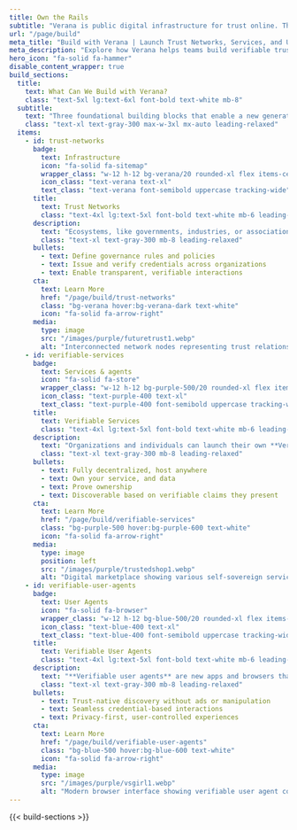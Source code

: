 ```yaml
---
title: Own the Rails
subtitle: "Verana is public digital infrastructure for trust online. Think of it like the roads, power grid, or the internet itself: open, shared, and not controlled by a single company."
url: "/page/build"
meta_title: "Build with Verana | Launch Trust Networks, Services, and User Agents"
meta_description: "Explore how Verana helps teams build verifiable trust networks, portable services, and user agents with open standards, SDKs, and governance-ready tooling."
hero_icon: "fa-solid fa-hammer"
disable_content_wrapper: true
build_sections:
  title:
    text: What Can We Build with Verana?
    class: "text-5xl lg:text-6xl font-bold text-white mb-8"
  subtitle:
    text: "Three foundational building blocks that enable a new generation of digital infrastructure."
    class: "text-xl text-gray-300 max-w-3xl mx-auto leading-relaxed"
  items:
    - id: trust-networks
      badge:
        text: Infrastructure
        icon: "fa-solid fa-sitemap"
        wrapper_class: "w-12 h-12 bg-verana/20 rounded-xl flex items-center justify-center"
        icon_class: "text-verana text-xl"
        text_class: "text-verana font-semibold uppercase tracking-wide"
      title:
        text: Trust Networks
        class: "text-4xl lg:text-5xl font-bold text-white mb-6 leading-tight"
      description:
        text: "Ecosystems, like governments, industries, or associations - can use Verana to create **trust networks** where rules are enforced by verifiable data instead of central gatekeepers. This allows them to issue credentials, define governance, and enable participants to interact with confidence and transparency."
        class: "text-xl text-gray-300 mb-8 leading-relaxed"
      bullets:
        - text: Define governance rules and policies
        - text: Issue and verify credentials across organizations
        - text: Enable transparent, verifiable interactions
      cta:
        text: Learn More
        href: "/page/build/trust-networks"
        class: "bg-verana hover:bg-verana-dark text-white"
        icon: "fa-solid fa-arrow-right"
      media:
        type: image
        src: "/images/purple/futuretrust1.webp"
        alt: "Interconnected network nodes representing trust relationships between government agencies, industry associations, and organizations, with flowing data streams and verification badges, futuristic digital infrastructure visualization"
    - id: verifiable-services
      badge:
        text: Services & agents
        icon: "fa-solid fa-store"
        wrapper_class: "w-12 h-12 bg-purple-500/20 rounded-xl flex items-center justify-center"
        icon_class: "text-purple-400 text-xl"
        text_class: "text-purple-400 font-semibold uppercase tracking-wide"
      title:
        text: Verifiable Services
        class: "text-4xl lg:text-5xl font-bold text-white mb-6 leading-tight"
      description:
        text: "Organizations and individuals can launch their own **Verifiable Services**: digital services they fully own and control, and are automatically **indexed and discoverable**. From AI agents to social channels to e-commerce, these services are portable, provable, and free from the risk of deplatforming or lock-in."
        class: "text-xl text-gray-300 mb-8 leading-relaxed"
      bullets:
        - text: Fully decentralized, host anywhere
        - text: Own your service, and data
        - text: Prove ownership
        - text: Discoverable based on verifiable claims they present
      cta:
        text: Learn More
        href: "/page/build/verifiable-services"
        class: "bg-purple-500 hover:bg-purple-600 text-white"
        icon: "fa-solid fa-arrow-right"
      media:
        type: image
        position: left
        src: "/images/purple/trustedshop1.webp"
        alt: "Digital marketplace showing various self-sovereign services with ownership badges, AI agents, social channels, e-commerce platforms, all with verification marks and portability indicators, modern interface design"
    - id: verifiable-user-agents
      badge:
        text: User Agents
        icon: "fa-solid fa-browser"
        wrapper_class: "w-12 h-12 bg-blue-500/20 rounded-xl flex items-center justify-center"
        icon_class: "text-blue-400 text-xl"
        text_class: "text-blue-400 font-semibold uppercase tracking-wide"
      title:
        text: Verifiable User Agents
        class: "text-4xl lg:text-5xl font-bold text-white mb-6 leading-tight"
      description:
        text: "**Verifiable user agents** are new apps and browsers that connect people to **verifiable services** and **trust networks**. They make discovery, interaction, and transactions seamless, powered by credentials and open standards, not ads or opaque algorithms."
        class: "text-xl text-gray-300 mb-8 leading-relaxed"
      bullets:
        - text: Trust-native discovery without ads or manipulation
        - text: Seamless credential-based interactions
        - text: Privacy-first, user-controlled experiences
      cta:
        text: Learn More
        href: "/page/build/verifiable-user-agents"
        class: "bg-blue-500 hover:bg-blue-600 text-white"
        icon: "fa-solid fa-arrow-right"
      media:
        type: image
        src: "/images/purple/vsgirl1.webp"
        alt: "Modern browser interface showing verifiable user agent connecting to various services with credential verification, clean UI with trust indicators, discovery without ads, seamless interaction flows"
---
```


{{< build-sections >}}
